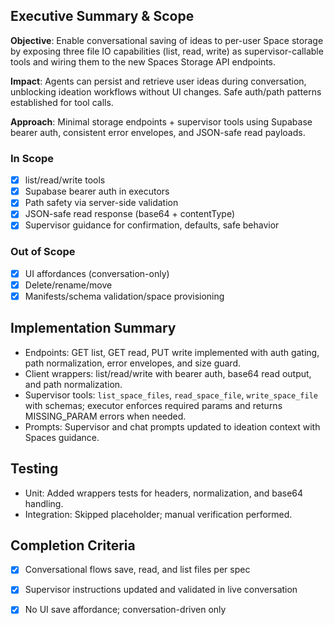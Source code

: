 <!-- Completed work plan migrated from TODO-spaces-conversational-file-tools.md on 2025-09-28 -->
## Executive Summary & Scope
**Objective**: Enable conversational saving of ideas to per-user Space storage by exposing three file IO capabilities (list, read, write) as supervisor-callable tools and wiring them to the new Spaces Storage API endpoints.

**Impact**: Agents can persist and retrieve user ideas during conversation, unblocking ideation workflows without UI changes. Safe auth/path patterns established for tool calls.

**Approach**: Minimal storage endpoints + supervisor tools using Supabase bearer auth, consistent error envelopes, and JSON-safe read payloads.

### In Scope
- [x] list/read/write tools
- [x] Supabase bearer auth in executors
- [x] Path safety via server-side validation
- [x] JSON-safe read response (base64 + contentType)
- [x] Supervisor guidance for confirmation, defaults, safe behavior

### Out of Scope
- [x] UI affordances (conversation-only)
- [x] Delete/rename/move
- [x] Manifests/schema validation/space provisioning

## Implementation Summary
- Endpoints: GET list, GET read, PUT write implemented with auth gating, path normalization, error envelopes, and size guard.
- Client wrappers: list/read/write with bearer auth, base64 read output, and path normalization.
- Supervisor tools: `list_space_files`, `read_space_file`, `write_space_file` with schemas; executor enforces required params and returns MISSING_PARAM errors when needed.
- Prompts: Supervisor and chat prompts updated to ideation context with Spaces guidance.

## Testing
- Unit: Added wrappers tests for headers, normalization, and base64 handling.
- Integration: Skipped placeholder; manual verification performed.

## Completion Criteria
- [x] Conversational flows save, read, and list files per spec
- [x] Supervisor instructions updated and validated in live conversation
- [x] No UI save affordance; conversation-driven only



